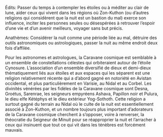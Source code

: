 Édits:
Passer du temps à contempler les étoiles ou à méditer au clair de lune, aider ceux qui vivent dans les régions où Zon-Kuthon (ou d’autres religions qui considèrent que la nuit est un bastion du mal) exerce son influence, inciter les personnes seules ou désespérées à retrouver l’espoir d’une vie et d’un avenir meilleurs, voyager sans but précis.

Anathèmes:
Considérer la nuit comme une période liée au mal, détruire des outils astronomiques ou astrologiques, passer la nuit au même endroit deux fois d’affilée.




Pour les astronomes et astrologues, la Caravane cosmique est semblable à un ensemble de constellations célestes qui orbiteraient autour de l’étoile Cynosure. L’association d’un ensemble diversifié de dieux et demi-dieux thématiquement liés aux étoiles et aux espaces qui les séparent est une religion relativement récente qui a d’abord gagné en notoriété en Avistan occidental, et plus particulièrement en Varisie, au Nidal et au Corbel. Les divinités vénérées par les fidèles de la Caravane cosmique sont Desna, Groétus, Sarenrae, les seigneurs empyréens Ashava, Papillon noir et Pulura, le dieu elfe Kétéphys et le dieu extérieur Yog-Sothoth. Cette religion a surtout gagné du terrain au Nidal où le culte de la nuit est essentiellement associé à Zon-Kuthon, et un nombre toujours plus important d’adorateurs de la Caravane cosmique cherchent à s’opposer, voire à renverser, la théocratie du Seigneur de Minuit pour se réapproprier la nuit et l’arracher à ceux qui insinuent que tout ce qui vit dans les ténèbres est forcément mauvais.